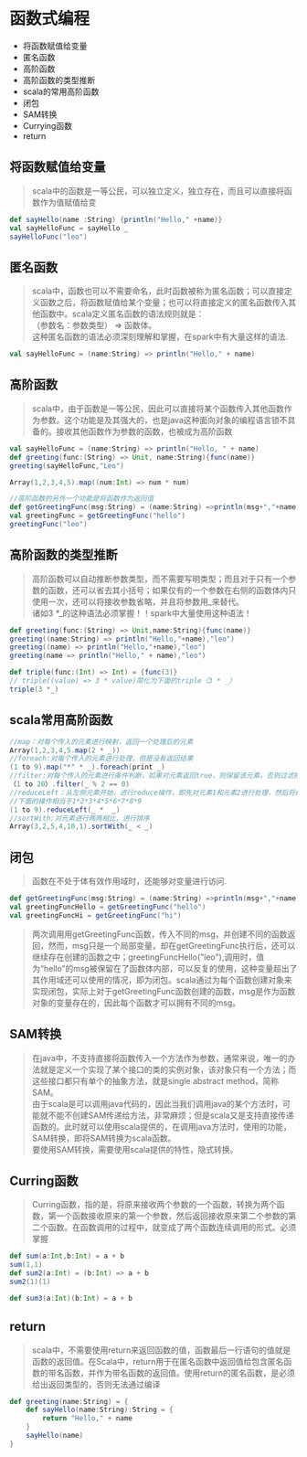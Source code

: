 # 函数式编程
* 将函数赋值给变量
* 匿名函数
* 高阶函数
* 高阶函数的类型推断
* scala的常用高阶函数
* 闭包
* SAM转换
* Currying函数
* return

## 将函数赋值给变量
>scala中的函数是一等公民，可以独立定义，独立存在，而且可以直接将函数作为值赋值给变
``` scala code 
def sayHello(name :String) {println("Hello," +name)}
val sayHelloFunc = sayHello _
sayHelloFunc("leo")
```

## 匿名函数
>scala中，函数也可以不需要命名，此时函数被称为匿名函数；可以直接定义函数之后，将函数赋值给某个变量；也可以将直接定义的匿名函数传入其他函数中。scala定义匿名函数的语法规则就是：
<br>（参数名：参数类型） => 函数体。 <br>
 这种匿名函数的语法必须深刻理解和掌握，在spark中有大量这样的语法.
``` scala
val sayHelloFunc = (name:String) => println("Hello," + name)
```

## 高阶函数
>scala中，由于函数是一等公民，因此可以直接将某个函数传入其他函数作为参数。这个功能是及其强大的，也是java这种面向对象的编程语言锁不具备的。接收其他函数作为参数的函数，也被成为高阶函数
```scala
val sayHelloFunc = (name:String) => println("Hello, " + name)
def greeting(func:(String) => Unit, name:String){func(name)}
greeting(sayHelloFunc,"Leo")

Array(1,2,3,4,5).map((num:Int) => num * num)

//高阶函数的另外一个功能是将函数作为返回值
def getGreetingFunc(msg:String) = (name:String) =>println(msg+","+name)
val greetingFunc = getGreetingFunc("hello")
greetingFunc("leo")
```

## 高阶函数的类型推断
>高阶函数可以自动推断参数类型，而不需要写明类型；而且对于只有一个参数的函数，还可以省去其小括号；如果仅有的一个参数在右侧的函数体内只使用一次，还可以将接收参数省略，并且将参数用_来替代。<br>
诸如3 *_的这种语法必须掌握！！spark中大量使用这种语法！
``` scala code
def greeting(func:(String) => Unit,name:String){func(name)}
greeting((name:String) => println("Hello,"+name),"leo")
greeting((name) => println("Hello,"+name),"leo")
greeting(name => println("Hello," + name),"leo")

def triple(func:(Int) => Int) = {func(3)}
// triple((value) => 3 * value)简化为下面的triple（3 * _）
triple(3 *_)
```

## scala常用高阶函数
```scala code
//map：对每个传入的元素进行映射，返回一个处理后的元素
Array(1,2,3,4,5.map(2 * _))
//foreach:对每个传入的元素进行处理，但是没有返回结果
(1 to 9).map("*" * _).foreach(print _)
//filter:对每个传入的元素进行条件判断，如果对元素返回true，则保留该元素，否则过滤掉该元素
（1 to 20）.filter(_ % 2 == 0)
//reduceLeft：从左侧元素开始，进行reduce操作，即先对元素1和元素2进行处理，然后将结果与元素3处理，再将结果和元素4处理，依次类推，即为reduce；
//下面的操作相当于1*2*3*4*5*6*7*8*9
(1 to 9).reduceLeft(_ *  _)
//sortWith:对元素进行两两相比，进行排序
Array(3,2,5,4,10,1).sortWith(_ < _)
```

## 闭包
>函数在不处于体有效作用域时，还能够对变量进行访问.
``` scala code
def getGreetingFunc(msg:String) = (name:String) =>println(msg+","+name)
val greetingFuncHello = getGreetingFunc("hello")
val greetingFuncHi = getGreetingFunc("hi")
```
>两次调用用getGreetingFunc函数，传入不同的msg，并创建不同的函数返回，然而，msg只是一个局部变量，却在getGreetingFunc执行后，还可以继续存在创建的函数之中；greetingFuncHello("leo"),调用时，值为“hello”的msg被保留在了函数体内部，可以反复的使用，这种变量超出了其作用域还可以使用的情况，即为闭包。scala通过为每个函数创建对象来实现闭包，实际上对于getGreetingFunc函数创建的函数，msg是作为函数对象的变量存在的，因此每个函数才可以拥有不同的msg。

## SAM转换
>在java中，不支持直接将函数传入一个方法作为参数，通常来说，唯一的办法就是定义一个实现了某个接口的类的实例对象，该对象只有一个方法；而这些接口都只有单个的抽象方法，就是single abstract method，简称SAM。<br>由于scala是可以调用java代码的，因此当我们调用java的某个方法时，可能就不能不创建SAM传递给方法，非常麻烦；但是scala又是支持直接传递函数的。此时就可以使用scala提供的，在调用java方法时，使用的功能，SAM转换，即将SAM转换为scala函数。<br>要使用SAM转换，需要使用scala提供的特性，隐式转换。

## Curring函数
>Curring函数，指的是，将原来接收两个参数的一个函数，转换为两个函数，第一个函数接收原来的第一个参数，然后返回接收原来第二个参数的第二个函数。在函数调用的过程中，就变成了两个函数连续调用的形式。必须掌握
``` scala code 
def sum(a:Int,b:Int) = a + b
sum(1,1)
def sum2(a:Int) = (b:Int) => a + b
sum2(1)(1)

def sum3(a:Int)(b:Int) = a + b
```

## return
>scala中，不需要使用return来返回函数的值，函数最后一行语句的值就是函数的返回值。在Scala中，return用于在匿名函数中返回值给包含匿名函数的带名函数，并作为带名函数的返回值。使用return的匿名函数，是必须给出返回类型的，否则无法通过编译
```scala code
def greeting(name:String) = {
    def sayHello(name:String):String = {
        return "Hello," + name
    }
    sayHello(name)
}
```